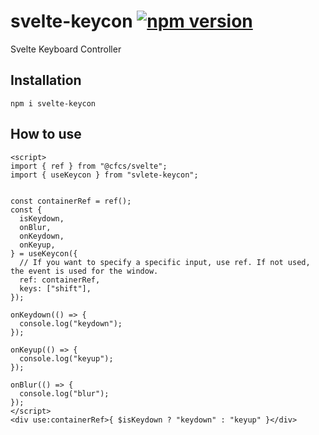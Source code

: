 # svelte-keycon  [![npm version](https://badge.fury.io/js/vue-svelte.svg)](https://badge.fury.io/js/svelte-keycon) 

Svelte Keyboard Controller

## Installation
```
npm i svelte-keycon
```

## How to use
```svelte
<script>
import { ref } from "@cfcs/svelte";
import { useKeycon } from "svlete-keycon";


const containerRef = ref();
const {
  isKeydown,
  onBlur,
  onKeydown,
  onKeyup,
} = useKeycon({
  // If you want to specify a specific input, use ref. If not used, the event is used for the window.
  ref: containerRef,
  keys: ["shift"],
});

onKeydown(() => {
  console.log("keydown");
});

onKeyup(() => {
  console.log("keyup");
});

onBlur(() => {
  console.log("blur");
});
</script>
<div use:containerRef>{ $isKeydown ? "keydown" : "keyup" }</div>
```